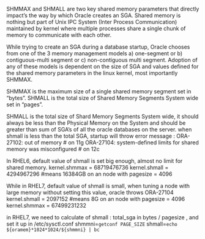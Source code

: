 SHMMAX and SHMALL are two key shared memory parameters that directly impact’s the way by which Oracle creates an SGA. Shared memory is nothing but part of Unix IPC System (Inter Process Communication) maintained by kernel where multiple processes 
share a single chunk of memory to communicate with each other.

While trying to create an SGA during a database startup, Oracle chooses from one of the 3 memory management models 
a) one-segment or 
b) contiguous-multi segment or 
c) non-contiguous multi segment. 
Adoption of any of these models is dependent on the size of SGA and values defined for the shared memory parameters in the linux kernel, most importantly SHMMAX.


SHMMAX is the maximum size of a single shared memory segment set in “bytes”.
SHMALL is the total size of Shared Memory Segments System wide set in “pages”.

SHMALL is the total size of Shard Memory Segments System wide, it should always be less than the Physical Memory on the System and should be greater than 
sum of SGA’s of all the oracle databases on the server. 
when shmall is less than the total SGA, startup will throw error message : 
ORA-27102: out of memory   # on 11g 
ORA-27104: system-defined limits for shared memory was misconfigured    # on 12c 

In RHEL6, default value of shmall is set big enough, almost no limit for shared memory. 
kernel.shmmax = 68719476736
kernel.shmall = 4294967296    #means 16384GB on an node with pagesize = 4096 

While in RHEL7, default value of shmall is small, when tuning a node with large memory without setting this value, oracle throws ORA-27104
kernel.shmall = 2097152       #means 8G on an node with pagesize = 4096 
kernel.shmmax = 67499231232

in RHEL7, we need to calculate of shmall : total_sga in bytes / pagesize , and set it up in /etc/sysctl.conf 
shmmni=`getconf PAGE_SIZE`
shmall=`echo ${oramem}*1024*1024/${shmmni} | bc`
